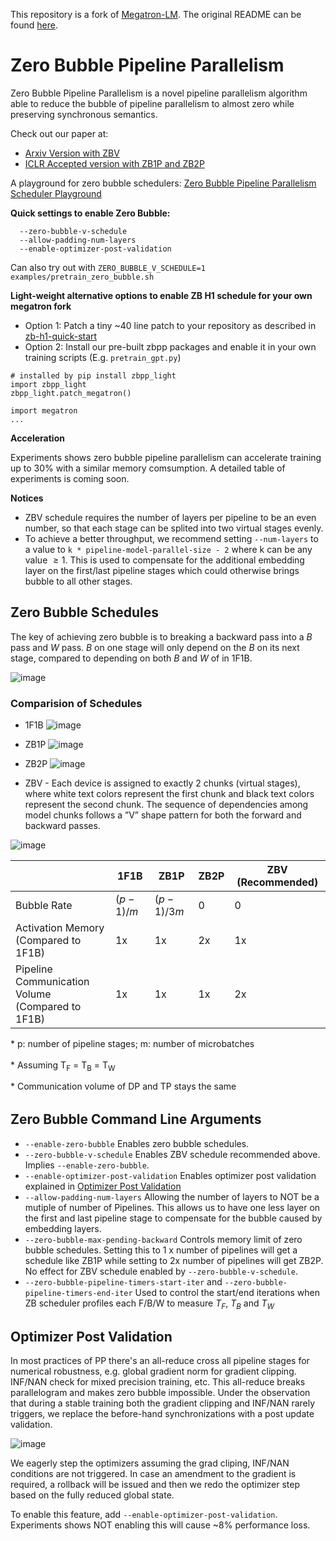 This repository is a fork of [Megatron-LM](https://github.com/NVIDIA/Megatron-LM/). The original README can be found [here](Megatron.md).

# Zero Bubble Pipeline Parallelism

Zero Bubble Pipeline Parallelism is a novel pipeline parallelism algorithm able to reduce the bubble of pipeline parallelism to almost zero while preserving synchronous semantics.

Check out our paper at:
* [Arxiv Version with ZBV](https://arxiv.org/abs/2401.10241)
* [ICLR Accepted version with ZB1P and ZB2P](https://openreview.net/pdf?id=tuzTN0eIO5)

A playground for zero bubble schedulers: [Zero Bubble Pipeline Parallelism Scheduler Playground](https://huggingface.co/spaces/sail/zero-bubble-pipeline-parallellism)

**Quick settings to enable Zero Bubble:**
```
  --zero-bubble-v-schedule
  --allow-padding-num-layers
  --enable-optimizer-post-validation
```
Can also try out with
`ZERO_BUBBLE_V_SCHEDULE=1 examples/pretrain_zero_bubble.sh`

**Light-weight alternative options to enable ZB H1 schedule for your own megatron fork**
* Option 1: Patch a tiny ~40 line patch to your repository as described in [zb-h1-quick-start](https://github.com/sail-sg/zero-bubble-pipeline-parallelism/blob/zb-h1-quick-start/README.md)
* Option 2: Install our pre-built zbpp packages and enable it in your own training scripts (E.g. `pretrain_gpt.py`)
```
# installed by pip install zbpp_light
import zbpp_light
zbpp_light.patch_megatron()

import megatron
...
```

**Acceleration**

Experiments shows zero bubble pipeline parallelism can accelerate training up to 30% with a similar memory comsumption. A detailed table of experiments is coming soon.

**Notices**
* ZBV schedule requires the number of layers per pipeline to be an even number, so that each stage can be splited into two virtual stages evenly.
* To achieve a better throughput, we recommend setting `--num-layers` to a value to `k * pipeline-model-parallel-size - 2` where k can be any value $\ge1$. This is used to compensate for the additional embedding layer on the first/last pipeline stages which could otherwise brings bubble to all other stages.

## Zero Bubble Schedules
The key of achieving zero bubble is to breaking a backward pass into a $B$ pass and $W$ pass. $B$ on one stage will only depend on the $B$ on its next stage, compared to depending on both $B$ and $W$ of in 1F1B.

![image](https://github.com/sail-sg/zero-bubble-pipeline-parallelism/assets/2740430/0ab6f76c-1cf0-4962-a664-124fcb3886d6)


### Comparision of Schedules
* 1F1B
![image](https://github.com/sail-sg/zero-bubble-pipeline-parallelism/assets/2740430/1658cba3-7fef-4c41-a227-69c6b4581f50)

* ZB1P
![image](https://github.com/sail-sg/zero-bubble-pipeline-parallelism/assets/2740430/876bd529-c454-41ab-ad85-30dfb5e1c8fa)

* ZB2P
![image](https://github.com/sail-sg/zero-bubble-pipeline-parallelism/assets/2740430/373f6a27-6a7d-4a0e-92cb-a581c2c13cd5)

* ZBV - Each device is assigned to exactly 2 chunks (virtual stages), where white text colors represent the first chunk and black text colors represent the second chunk. The sequence of dependencies among model chunks follows a ”V” shape pattern for both the forward and backward passes.

![image](https://github.com/sail-sg/zero-bubble-pipeline-parallelism/assets/2740430/1e9490a9-e593-4bda-833e-8babbaea045b)



    

|                                                       | 1F1B    | ZB1P     | ZB2P | ZBV (Recommended) |
| ----------------------------------------------------- | ------- | -------- | ---- | --- |
| Bubble Rate                                           | $(p-1)/m$ | $(p-1)/3m$ | 0    | 0   |
| Activation Memory <br> (Compared to 1F1B)             | 1x       | 1x        | 2x    | 1x   |
| Pipeline Communication Volume <br> (Compared to 1F1B) | 1x       | 1x        | 1x    | 2x   |



<p style="font-size:14px;margin-bottom:0;height:20px;">* p: number of pipeline stages; m: number of microbatches</p>
<p style="font-size:14px;margin-bottom:0;height:20px;">* Assuming T<sub>F</sub> = T<sub>B</sub> = T<sub>W</sub></p>
<p style="font-size:14px;margin-bottom:0;height:20px;">* Communication volume of DP and TP stays the same</p>


## Zero Bubble Command Line Arguments

* `--enable-zero-bubble` Enables zero bubble schedules.
* `--zero-bubble-v-schedule` Enables ZBV schedule recommended above. Implies `--enable-zero-bubble`.
* `--enable-optimizer-post-validation` Enables optimizer post validation explained in [Optimizer Post Validation](#Optimizer-Post-Validation)
* `--allow-padding-num-layers` Allowing the number of layers to NOT be a mutiple of number of Pipelines. This allows us to have one less layer on the first and last pipeline stage to compensate for the bubble caused by embedding layers.
* `--zero-bubble-max-pending-backward` Controls memory limit of zero bubble schedules. Setting this to 1 x number of pipelines will get a schedule like ZB1P while setting to 2x number of pipelines will get ZB2P. No effect for ZBV schedule enabled by `--zero-bubble-v-schedule`.
* `--zero-bubble-pipeline-timers-start-iter` and `--zero-bubble-pipeline-timers-end-iter` Used to control the start/end iterations when ZB scheduler profiles each F/B/W to measure $T_F$, $T_B$ and $T_W$

## Optimizer Post Validation

In most practices of PP there's an all-reduce cross all pipeline stages for numerical robustness, e.g. global gradient norm for gradient clipping. INF/NAN check for mixed precision training, etc. This all-reduce breaks parallelogram and makes zero bubble impossible.
Under the observation that during a stable training both the gradient clipping and INF/NAN rarely triggers, we replace the before-hand synchronizations with a post update validation.

![image](https://github.com/sail-sg/zero-bubble-pipeline-parallelism/assets/2740430/40be4651-7240-4962-bd2a-246557752768)

We eagerly step the optimizers assuming the grad cliping, INF/NAN conditions are not triggered. In case an amendment to the gradient is required, a rollback will be issued and then we redo the optimizer step based on the fully reduced global state.

To enable this feature, add `--enable-optimizer-post-validation`. Experiments shows NOT enabling this will cause ~8% performance loss.
